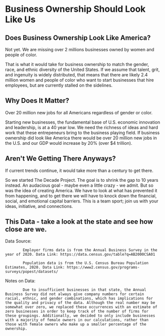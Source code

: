 # Business Ownership Should Look Like Us

## Does Business Ownership Look Like America?

Not yet. We are missing over 2 millions businesses owned by women and people of color.

That is what it would take for business ownership to match the gender, race, and ethnic diversity of the United States. If we assume that talent, grit, and ingenuity is widely distributed, that means that there are likely 2.4 million women and people of color who want to start businesses that hire employees, but are currently stalled on the sidelines.

## Why Does It Matter?

Over 20 million new jobs for all Americans regardless of gender or color.

Starting new businesses, the fundamental base of U.S. economic innovation and leadership, is at a 40 year low. We need the richness of ideas and hard work that these entrepeneurs bring to the business playing field. If business ownership did look like America there would be over 20 million new jobs in the U.S. and our GDP would increase by 20% (over $4 trillion). 

## Aren't We Getting There Anyways?

If current trends continue, it would take more than a century to get there.

So we started The Decade Project. The goal is to shrink the gap to 10 years instead. An audacious goal - maybe even a little crazy - we admit. But so was the idea of creating America. We have to look at what has prevented it from happening, and to get there we will have to knock down the financial, social, and emotional capital barriers. This is a team sport; join us with your ideas, initiative, and connections.

## This Data - take a look at the state and see how close are we. 

Data Source: 
            
            Employer firms data is from the Annual Business Survey in the year of 2020. Data Link: https://data.census.gov/table?q=AB2000CSA01
            
            Population data is from the U.S. Census Bureau Population Estimates, 2020. Data Link: https://www2.census.gov/programs-surveys/popest/datasets/

Notes on Data: 
            
            Due to insufficient businesses in that state, the Annual Business Survey did not always give company numbers for certain racial, ethnic, and gender combinations, which has implications for the quality and privacy of the data. Although the real number may be somewhat over zero, we replaced these occurrences with an estimate of zero businesses in order to keep track of the number of firms for these groupings. Additionally, we decided to only include businesses with a majority of female owners in our calculations, rather than those with female owners who make up a smaller percentage of the ownership.
